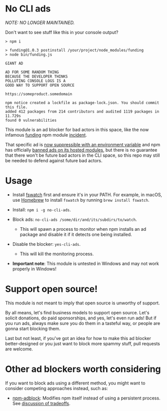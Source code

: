 # No CLI ads

*NOTE: NO LONGER MAINTAINED.*

Don't want to see stuff like this in your console output?

```
> npm i

> funding@1.0.3 postinstall /your/project/node_modules/funding
> node bin/funding.js

GIANT AD

AD FOR SOME RANDOM THING
BECAUSE THE DEVELOPER THINKS
POLLUTING CONSOLE LOGS IS A
GOOD WAY TO SUPPORT OPEN SOURCE

https://someproduct.somedomain

npm notice created a lockfile as package-lock.json. You should commit this file.
added 412 packages from 214 contributors and audited 1119 packages in 11.729s
found 0 vulnerabilities
```

This module is an ad blocker for bad actors in this space, like the now infamous [funding](https://github.com/feross/funding) npm module [incident](https://www.reddit.com/r/programming/comments/cus0zu/a_3mil_downloads_per_month_javascript_library/).

That specific ad is [now suppressible with an environment variable](https://github.com/kethinov/no-cli-ads/issues/2#issuecomment-524644139) and npm has officially [banned ads on its hosted modules](https://www.zdnet.com/article/npm-bans-terminal-ads/), but there is no guarantee that there won't be future bad actors in the CLI space, so this repo may still be needed to defend against future bad actors.

# Usage

- Install [fswatch](https://github.com/emcrisostomo/fswatch) first and ensure it's in your PATH. For example, in macOS, use [Homebrew](https://brew.sh/) to install `fswatch` by running `brew install fswatch`.
- Install: `npm i -g no-cli-ads`.

- Block ads: `no-cli-ads /some/dir/and/its/subdirs/to/watch`.
  - This will spawn a process to monitor when npm installs an ad package and disable it if it detects one being installed.

- Disable the blocker: `yes-cli-ads`.
  - This will kill the monitoring process.

- **Important note**: This module is untested in Windows and may not work properly in Windows!

# Support open source!

This module is not meant to imply that open source is unworthy of support.

By all means, let's find business models to support open source. Let's solicit donations, do paid sponsorships, and yes, let's even run ads! But if you run ads, always make sure you do them in a tasteful way, or people are gonna start blocking them.

Last but not least, if you've got an idea for how to make this ad blocker better-designed or you just want to block more spammy stuff, pull requests are welcome.

# Other ad blockers worth considering

If you want to block ads using a different method, you might want to consider competing approaches instead, such as:

- [npm-adblock](https://github.com/mkg20001/npm-adblock): Modifies npm itself instead of using a persistent process. See [discussion of tradeoffs](https://github.com/kethinov/no-cli-ads/issues/3).
